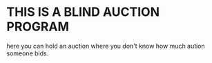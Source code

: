# THIS IS A BLIND AUCTION PROGRAM
here you can hold an auction where you don't know how much aution someone bids.
